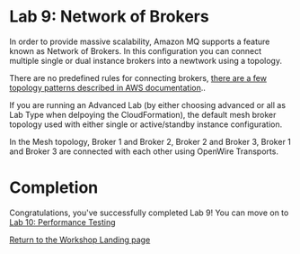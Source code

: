 # Lab 9: Network of Brokers

In order to provide massive scalability, Amazon MQ supports a feature known as Network of Brokers. In this configuration you can connect multiple single or dual instance brokers into a newtwork using a topology.

There are no predefined rules for connecting brokers, [there are a few topology patterns described in AWS documentation](https://docs.aws.amazon.com/amazon-mq/latest/developer-guide/network-of-brokers.html#nob-topologies)..

If you are running an Advanced Lab (by either choosing advanced or all as Lab Type when delpoying the CloudFormation), the default mesh broker topology used with either single or active/standby instance configuration.

In the Mesh topology, Broker 1 and Broker 2, Broker 2 and Broker 3, Broker 1 and Broker 3 are connected with each other using OpenWire Transports.

# Completion

Congratulations, you've successfully completed Lab 9! You can move on to [Lab 10: Performance Testing](/labs/lab-10.md)

[Return to the Workshop Landing page](/README.md)
